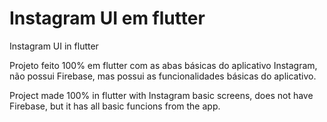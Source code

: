 # Instagram UI em flutter

Instagram UI in flutter

Projeto feito 100% em flutter com as abas básicas do aplicativo Instagram, não possui Firebase, mas possui as funcionalidades básicas do aplicativo.

Project made 100% in flutter with Instagram basic screens, does not have Firebase, but it has all basic funcions from the app.
